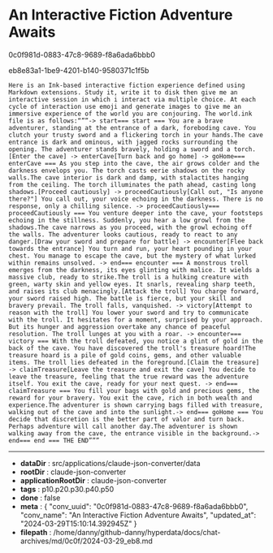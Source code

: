 # An Interactive Fiction Adventure Awaits

0c0f981d-0883-47c8-9689-f8a6ada6bbb0

eb8e83a1-1be9-4201-b140-9580371c1f5b

    Here is an Ink-based interactive fiction experience defined using Markdown extensions. Study it, write it to disk then give me an interactive session in which i interact via multiple choice. At each cycle of interaction use emoji and generate images to give me an immersive experience of the world you are conjouring. The world.ink file is as follows:“””-> start=== start === You are a brave adventurer, standing at the entrance of a dark, foreboding cave. You clutch your trusty sword and a flickering torch in your hands.The cave entrance is dark and ominous, with jagged rocks surrounding the opening. The adventurer stands bravely, holding a sword and a torch.[Enter the cave] -> enterCave[Turn back and go home] -> goHome=== enterCave === As you step into the cave, the air grows colder and the darkness envelops you. The torch casts eerie shadows on the rocky walls.The cave interior is dark and damp, with stalactites hanging from the ceiling. The torch illuminates the path ahead, casting long shadows.[Proceed cautiously] -> proceedCautiously[Call out, "Is anyone there?"] You call out, your voice echoing in the darkness. There is no response, only a chilling silence. -> proceedCautiously=== proceedCautiously === You venture deeper into the cave, your footsteps echoing in the stillness. Suddenly, you hear a low growl from the shadows.The cave narrows as you proceed, with the growl echoing off the walls. The adventurer looks cautious, ready to react to any danger.[Draw your sword and prepare for battle] -> encounter[Flee back towards the entrance] You turn and run, your heart pounding in your chest. You manage to escape the cave, but the mystery of what lurked within remains unsolved. -> end=== encounter === A monstrous troll emerges from the darkness, its eyes glinting with malice. It wields a massive club, ready to strike.The troll is a hulking creature with green, warty skin and yellow eyes. It snarls, revealing sharp teeth, and raises its club menacingly.[Attack the troll] You charge forward, your sword raised high. The battle is fierce, but your skill and bravery prevail. The troll falls, vanquished. -> victory[Attempt to reason with the troll] You lower your sword and try to communicate with the troll. It hesitates for a moment, surprised by your approach. But its hunger and aggression overtake any chance of peaceful resolution. The troll lunges at you with a roar. -> encounter=== victory === With the troll defeated, you notice a glint of gold in the back of the cave. You have discovered the troll's treasure hoard!The treasure hoard is a pile of gold coins, gems, and other valuable items. The troll lies defeated in the foreground.[Claim the treasure] -> claimTreasure[Leave the treasure and exit the cave] You decide to leave the treasure, feeling that the true reward was the adventure itself. You exit the cave, ready for your next quest. -> end=== claimTreasure === You fill your bags with gold and precious gems, the reward for your bravery. You exit the cave, rich in both wealth and experience.The adventurer is shown carrying bags filled with treasure, walking out of the cave and into the sunlight.-> end=== goHome === You decide that discretion is the better part of valor and turn back. Perhaps adventure will call another day.The adventurer is shown walking away from the cave, the entrance visible in the background.-> end=== end === THE END”””

---

* **dataDir** : src/applications/claude-json-converter/data
* **rootDir** : claude-json-converter
* **applicationRootDir** : claude-json-converter
* **tags** : p10.p20.p30.p40.p50
* **done** : false
* **meta** : {
  "conv_uuid": "0c0f981d-0883-47c8-9689-f8a6ada6bbb0",
  "conv_name": "An Interactive Fiction Adventure Awaits",
  "updated_at": "2024-03-29T15:10:14.392945Z"
}
* **filepath** : /home/danny/github-danny/hyperdata/docs/chat-archives/md/0c0f/2024-03-29_eb8.md